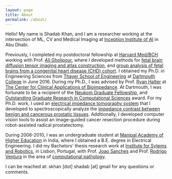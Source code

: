 ```yaml
---
layout: page
title: About
permalink: /about/
---
```

Hello! My name is Shadab Khan, and I am a researcher working at the intersection of ML, CV and Medical Imaging at [Inception Institute of AI](https://www.inceptioniai.org) in Abu Dhabi. 

Previously, I completed my postdoctoral fellowship at [Harvard Med/BCH](https://crl.med.harvard.edu) working with Prof. [Ali Gholipour](https://imagine.med.harvard.edu), where I developed methods for [fetal brain diffusion tensor imaging and atlas construction](https://www.sciencedirect.com/science/article/pii/S1053811918307286), and [group analysis of fetal brains from a congenital heart disease (CHD) cohort](https://link.springer.com/chapter/10.1007/978-3-030-00931-1_4). I obtained my Ph.D. in Engineering Sciences from [Thayer School of Engineering](https://engineering.dartmouth.edu) at [Dartmouth College](https://dartmouth.edu) in June 2016. During my Ph.D., I was advised by Prof. [Ryan Halter](https://engineering.dartmouth.edu/people/faculty/ryan-halter/) at [The Center for Clinical Applications of Bioimpedance](https://engineering.dartmouth.edu/bioimpedance/). At Dartmouth, I was fortunate to be a recipient of the [Neukom Graduate Fellowship](http://neukom.dartmouth.edu/programs/2015grad_fellows.html), and [Outstanding Graduate Research in Computational Sciences](https://neukom.dartmouth.edu/funding/students/undergraduate-graduate-research-prizes) award. For my Ph.D. work, I used an [electrical impedance tomography system](https://ieeexplore.ieee.org/document/6948344) that I developed to spectroscopically analyze the [impedance contrast between benign and cancerous prostatic tissues](https://www.ncbi.nlm.nih.gov/pmc/articles/PMC5209243/). Additionally, I developed computer vision tools to assist an image-guided cancer resection procedure during robot-assisted radical prostatectomy.

During 2006-2010, I was an undergraduate student at [Manipal Academy of Higher Education](https://www.manipal.edu) in India, where I obtained a B.E. degree in Electrical Engineering. I did my Bachelors' thesis research work at [Institute for Sytems and Robotics](https://welcome.isr.tecnico.ulisboa.pt), in Lisbon, Portugal, with Prof. [Joao Sanches](https://www.isr.ist.utl.pt/~jmrs) and Prof. [Rodrigo Ventura](http://users2.isr.tecnico.ulisboa.pt/~yoda/newhome/) in the area of [computational pathology](https://ieeexplore.ieee.org/abstract/document/5512622).

I can be reached at: skhan [dot] shadab [at] gmail for any questions or comments.
